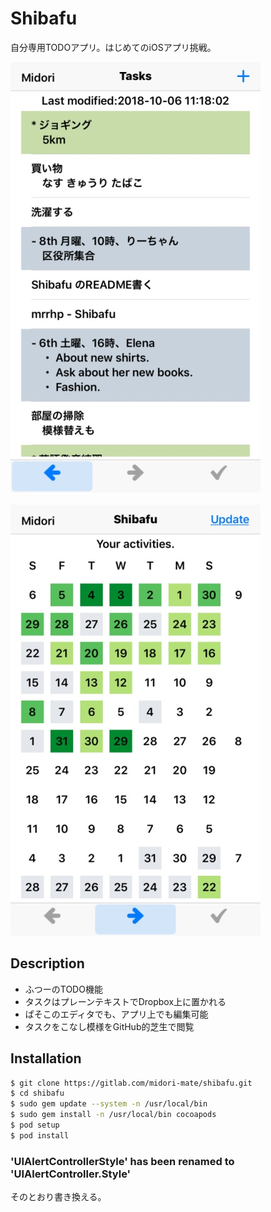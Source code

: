 
Shibafu
===

自分専用TODOアプリ。はじめてのiOSアプリ挑戦。

![1](media/Shibafu_1.jpg)

![2](media/Shibafu_2.jpg)

## Description

- ふつーのTODO機能
- タスクはプレーンテキストでDropbox上に置かれる
- ぱそこのエディタでも、アプリ上でも編集可能
- タスクをこなし模様をGitHub的芝生で閲覧

## Installation

```bash
$ git clone https://gitlab.com/midori-mate/shibafu.git
$ cd shibafu
$ sudo gem update --system -n /usr/local/bin
$ sudo gem install -n /usr/local/bin cocoapods
$ pod setup
$ pod install
```

### 'UIAlertControllerStyle' has been renamed to 'UIAlertController.Style'

そのとおり書き換える。
